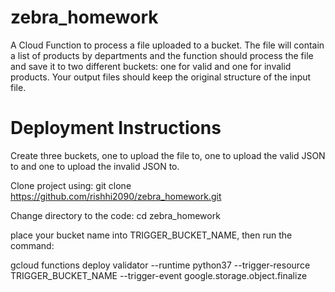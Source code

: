 # zebra_homework
A Cloud Function to process a file uploaded to a bucket. The file will contain a list of products by departments and the function should process the file and save it to two different buckets: one for valid and one for invalid products. Your output files should keep the original structure of the input file.

# Deployment Instructions
Create three buckets, one to upload the file to, one to upload the valid JSON to and one to upload the invalid JSON to.

Clone project using:
git clone https://github.com/rishhi2090/zebra_homework.git

Change directory to the code:
cd zebra_homework

place your bucket name into TRIGGER_BUCKET_NAME, then run the command:

gcloud functions deploy validator --runtime python37 --trigger-resource TRIGGER_BUCKET_NAME --trigger-event google.storage.object.finalize
